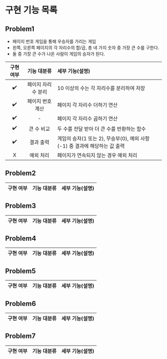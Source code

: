 # 구현 기능 목록

## Problem1

- 페이지 번호 게임을 통해 우승자를 가리는 게임
- 왼쪽, 오른쪽 페이지의 각 자리수의 합/곱, 총 네 가지 숫자 중 가장 큰 수를 구한다.
- 둘 중 가장 큰 수가 나온 사람이 게임의 승자가 된다.

| 구현 여부 |기능 대분류| 세부 기능(설명)        |
|:-----:|:------:|:-----------------|
|  ✔️   |페이지 자리수 분리|10 이상의 수는 각 자리수를 분리하여 저장|
|  ✔️   |페이지 번호 계산| 페이지 각 자리수 더하기 연산 |
|  ✔️   |-| 페이지 각 자리수 곱하기 연산 |
|  ✔️   |큰 수 비교|두 수를 전달 받아 더 큰 수를 반환하는 함수|
|  ✔️   |결과 출력|게임의 승자(1 또는 2), 무승부(0), 예외 사항(-1) 중 결과에 해당하는 값 출력|
|   X   |예외 처리| 페이지가 연속되지 않는 경우 예외 처리                           |

## Problem2
|구현 여부|기능 대분류|세부 기능(설명)|
|:-----:|:------:|:----------|

## Problem3
|구현 여부|기능 대분류|세부 기능(설명)|
|:-----:|:------:|:----------|

## Problem4
|구현 여부|기능 대분류|세부 기능(설명)|
|:-----:|:------:|:----------|

## Problem5
|구현 여부|기능 대분류|세부 기능(설명)|
|:-----:|:------:|:----------|

## Problem6
|구현 여부|기능 대분류|세부 기능(설명)|
|:-----:|:------:|:----------|

## Problem7
|구현 여부|기능 대분류|세부 기능(설명)|
|:-----:|:------:|:----------|
